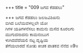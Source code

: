 +++
title = "009 ಜಗವ ಕೆಡಹಲು"

+++
ಜಗವ ಕೆಡಹಲು ಜಲಜವಿಶಿಖನು  
ಬಿಗಿದ ಬಲೆಯಿವಳಲ್ಲಲೇ ಯೋ  
ಗಿಗಳ ಯತಿಗಳನೆಸಲು ಕಾಮನು ಮಸೆದ ಕೂರಲಗು  
ಮುಗುದನಾದನು ಕಾಮನಂಬುಗ   
ಳುಗಿದವೆದೆಯಲಿ ನಟ್ಟ ದೃಷ್ಟಿಯ  
ತೆಗೆಯಲಾರದೆ ಸೋತು ಕೀಚಕ ಪಾತಕವ ನೆನೆದ      ॥9॥